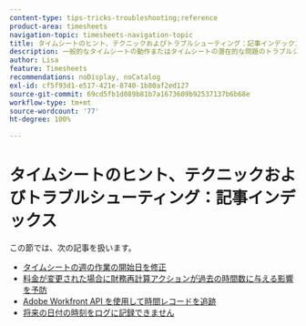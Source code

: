 ```yaml
---
content-type: tips-tricks-troubleshooting;reference
product-area: timesheets
navigation-topic: timesheets-navigation-topic
title: タイムシートのヒント、テクニックおよびトラブルシューティング：記事インデックス
description: 一般的なタイムシートの動作またはタイムシートの潜在的な問題のトラブルシューティング方法について詳しくは、次の記事を参照してください。
author: Lisa
feature: Timesheets
recommendations: noDisplay, noCatalog
exl-id: cf5f93d1-e517-421e-8740-1b80af2ed127
source-git-commit: 69cd5fb1d089b81b7a1673609b92537137b6b68e
workflow-type: tm+mt
source-wordcount: '77'
ht-degree: 100%

---
```


# タイムシートのヒント、テクニックおよびトラブルシューティング：記事インデックス

この節では、次の記事を扱います。

* [タイムシートの週の作業の開始日を修正](../../timesheets/tips-tricks-and-troubleshooting/correct-start-day-of-work-week.md)
* [料金が変更された場合に財務再計算アクションが過去の時間数に与える影響を予防](../../timesheets/tips-tricks-and-troubleshooting/prevent-recalculate-finance-action.md)
* [Adobe Workfront API を使用して時間レコードを追跡](../../timesheets/tips-tricks-and-troubleshooting/track-hour-records-with-wfapi.md)
* [将来の日付の時刻をログに記録できません](../../timesheets/tips-tricks-and-troubleshooting/unable-to-log-time-future-dates.md)
